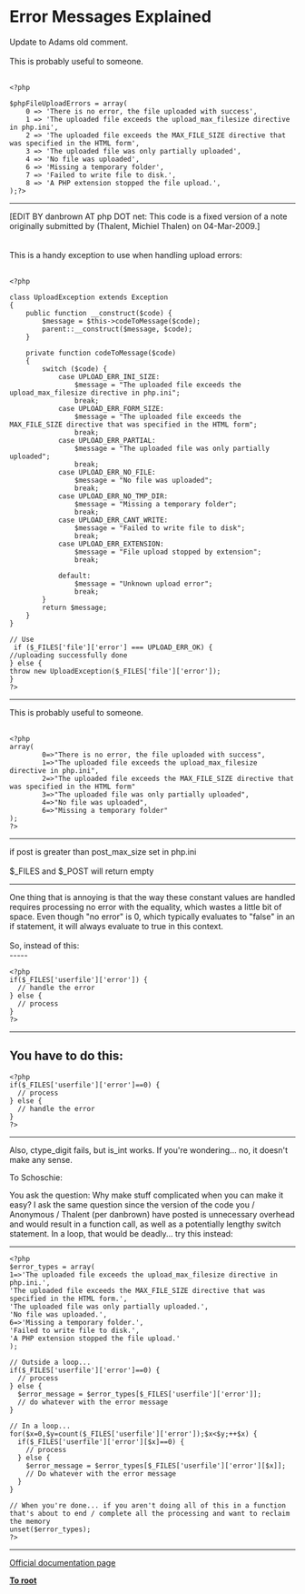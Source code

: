 # Error Messages Explained



Update to Adams old comment.<br><br>This is probably useful to someone.<br><br>

```
<?php

$phpFileUploadErrors = array(
    0 => 'There is no error, the file uploaded with success',
    1 => 'The uploaded file exceeds the upload_max_filesize directive in php.ini',
    2 => 'The uploaded file exceeds the MAX_FILE_SIZE directive that was specified in the HTML form',
    3 => 'The uploaded file was only partially uploaded',
    4 => 'No file was uploaded',
    6 => 'Missing a temporary folder',
    7 => 'Failed to write file to disk.',
    8 => 'A PHP extension stopped the file upload.',
);?>
```
  

---

[EDIT BY danbrown AT php DOT net: This code is a fixed version of a note originally submitted by (Thalent, Michiel Thalen) on 04-Mar-2009.]<br><br><br>This is a handy exception to use when handling upload errors:<br><br>

```
<?php

class UploadException extends Exception
{
    public function __construct($code) {
        $message = $this->codeToMessage($code);
        parent::__construct($message, $code);
    }

    private function codeToMessage($code)
    {
        switch ($code) {
            case UPLOAD_ERR_INI_SIZE:
                $message = "The uploaded file exceeds the upload_max_filesize directive in php.ini";
                break;
            case UPLOAD_ERR_FORM_SIZE:
                $message = "The uploaded file exceeds the MAX_FILE_SIZE directive that was specified in the HTML form";
                break;
            case UPLOAD_ERR_PARTIAL:
                $message = "The uploaded file was only partially uploaded";
                break;
            case UPLOAD_ERR_NO_FILE:
                $message = "No file was uploaded";
                break;
            case UPLOAD_ERR_NO_TMP_DIR:
                $message = "Missing a temporary folder";
                break;
            case UPLOAD_ERR_CANT_WRITE:
                $message = "Failed to write file to disk";
                break;
            case UPLOAD_ERR_EXTENSION:
                $message = "File upload stopped by extension";
                break;

            default:
                $message = "Unknown upload error";
                break;
        }
        return $message;
    }
}

// Use
 if ($_FILES['file']['error'] === UPLOAD_ERR_OK) {
//uploading successfully done
} else {
throw new UploadException($_FILES['file']['error']);
}
?>
```
  

---

This is probably useful to someone.<br><br>

```
<?php
array(
        0=>"There is no error, the file uploaded with success", 
        1=>"The uploaded file exceeds the upload_max_filesize directive in php.ini", 
        2=>"The uploaded file exceeds the MAX_FILE_SIZE directive that was specified in the HTML form"
        3=>"The uploaded file was only partially uploaded",
        4=>"No file was uploaded",
        6=>"Missing a temporary folder" 
);
?>
```
  

---

if post is greater than post_max_size set in php.ini<br><br>$_FILES and $_POST will return empty  

---

One thing that is annoying is that the way these constant values are handled requires processing no error with the equality, which wastes a little bit of space.  Even though "no error" is 0, which typically evaluates to "false" in an if statement, it will always evaluate to true in this context.<br><br>So, instead of this:<br>-----<br>

```
<?php
if($_FILES['userfile']['error']) {
  // handle the error
} else {
  // process
}
?>
```

-----
You have to do this:
-----


```
<?php
if($_FILES['userfile']['error']==0) {
  // process
} else {
  // handle the error
}
?>
```

-----
Also, ctype_digit fails, but is_int works.  If you're wondering... no, it doesn't make any sense.

To Schoschie:

You ask the question:  Why make stuff complicated when you can make it easy?  I ask the same question since the version of the code you / Anonymous / Thalent (per danbrown) have posted is unnecessary overhead and would result in a function call, as well as a potentially lengthy switch statement.  In a loop, that would be deadly... try this instead:

-----


```
<?php
$error_types = array(
1=>'The uploaded file exceeds the upload_max_filesize directive in php.ini.',
'The uploaded file exceeds the MAX_FILE_SIZE directive that was specified in the HTML form.',
'The uploaded file was only partially uploaded.',
'No file was uploaded.',
6=>'Missing a temporary folder.',
'Failed to write file to disk.',
'A PHP extension stopped the file upload.'
);

// Outside a loop...
if($_FILES['userfile']['error']==0) {
  // process
} else {
  $error_message = $error_types[$_FILES['userfile']['error']];
  // do whatever with the error message
}

// In a loop...
for($x=0,$y=count($_FILES['userfile']['error']);$x<$y;++$x) {
  if($_FILES['userfile']['error'][$x]==0) {
    // process
  } else {
    $error_message = $error_types[$_FILES['userfile']['error'][$x]];
    // Do whatever with the error message
  }
}

// When you're done... if you aren't doing all of this in a function that's about to end / complete all the processing and want to reclaim the memory
unset($error_types);
?>
```
  

---

[Official documentation page](https://www.php.net/manual/en/features.file-upload.errors.php)

**[To root](/README.md)**